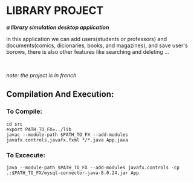 <h1>LIBRARY PROJECT</h1>
<i><b>a library simulation desktop application</b></i><br>

<p>
in this application we can add users(students or professors) and documents(comics, dicionaries, books, and magazines),
and save user's borows, there is also other features like searching and deleting ...
</p><br>

<i>note: the project is in french</i><br>

## Compilation And Execution:
### To Compile:
    cd src
    export PATH_TO_FX=../lib
    javac --module-path $PATH_TO_FX --add-modules javafx.controls,javafx.fxml */*.java App.java
### To Excecute:
    java --module-path $PATH_TO_FX --add-modules javafx.controls -cp .:$PATH_TO_FX/mysql-connector-java-8.0.24.jar App

